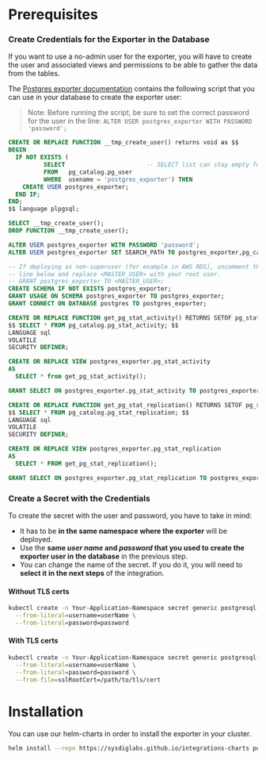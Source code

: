 # Prerequisites

### Create Credentials for the Exporter in the Database
If you want to use a no-admin user for the exporter, you will have to create the user and associated views and permissions to be able to gather the data from the tables.

The [Postgres exporter documentation](https://github.com/wrouesnel/postgres_exporter) contains the following script that you can use in your database to create the exporter user:

> Note: Before running the script, be sure to set the correct password for the user in the line:
> `ALTER USER postgres_exporter WITH PASSWORD 'password';`

```sql
CREATE OR REPLACE FUNCTION __tmp_create_user() returns void as $$
BEGIN
  IF NOT EXISTS (
          SELECT                       -- SELECT list can stay empty for this
          FROM   pg_catalog.pg_user
          WHERE  usename = 'postgres_exporter') THEN
    CREATE USER postgres_exporter;
  END IF;
END;
$$ language plpgsql;

SELECT __tmp_create_user();
DROP FUNCTION __tmp_create_user();

ALTER USER postgres_exporter WITH PASSWORD 'password';
ALTER USER postgres_exporter SET SEARCH_PATH TO postgres_exporter,pg_catalog;

-- If deploying as non-superuser (for example in AWS RDS), uncomment the GRANT
-- line below and replace <MASTER_USER> with your root user.
-- GRANT postgres_exporter TO <MASTER_USER>;
CREATE SCHEMA IF NOT EXISTS postgres_exporter;
GRANT USAGE ON SCHEMA postgres_exporter TO postgres_exporter;
GRANT CONNECT ON DATABASE postgres TO postgres_exporter;

CREATE OR REPLACE FUNCTION get_pg_stat_activity() RETURNS SETOF pg_stat_activity AS
$$ SELECT * FROM pg_catalog.pg_stat_activity; $$
LANGUAGE sql
VOLATILE
SECURITY DEFINER;

CREATE OR REPLACE VIEW postgres_exporter.pg_stat_activity
AS
  SELECT * from get_pg_stat_activity();

GRANT SELECT ON postgres_exporter.pg_stat_activity TO postgres_exporter;

CREATE OR REPLACE FUNCTION get_pg_stat_replication() RETURNS SETOF pg_stat_replication AS
$$ SELECT * FROM pg_catalog.pg_stat_replication; $$
LANGUAGE sql
VOLATILE
SECURITY DEFINER;

CREATE OR REPLACE VIEW postgres_exporter.pg_stat_replication
AS
  SELECT * FROM get_pg_stat_replication();

GRANT SELECT ON postgres_exporter.pg_stat_replication TO postgres_exporter;
```

### Create a Secret with the Credentials
To create the secret with the user and password, you have to take in mind:
* It has to be **in the same namespace where the exporter** will be deployed.
* Use the **same _user name_ and _password_ that you used to create the exporter user in the database** in the previous step.
* You can change the name of the secret. If you do it, you will need to **select it in the next steps** of the integration.

#### Without TLS certs
```sh
kubectl create -n Your-Application-Namespace secret generic postgresql-exporter \
  --from-literal=username=userName \
  --from-literal=password=password
```

#### With TLS certs
```sh
kubectl create -n Your-Application-Namespace secret generic postgresql-exporter \
  --from-literal=username=userName \
  --from-literal=password=password \
  --from-file=sslRootCert=/path/to/tls/cert
```

# Installation

You can use our helm-charts in order to install the exporter in your cluster.
```sh
helm install --repo https://sysdiglabs.github.io/integrations-charts postgresql-exporter postgresql-exporter
```